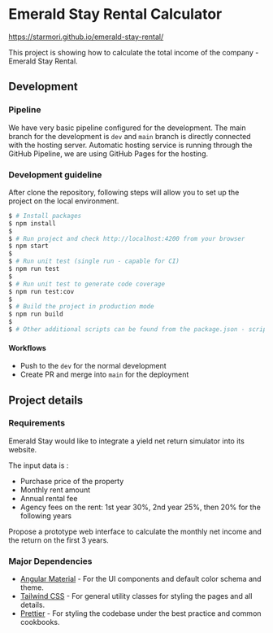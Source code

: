# Emerald Stay Rental Calculator

https://starmori.github.io/emerald-stay-rental/

This project is showing how to calculate the total income of the company - Emerald Stay Rental.

## Development

### Pipeline

We have very basic pipeline configured for the development. The main branch for the development is `dev` and `main` branch is directly connected with the hosting server.
Automatic hosting service is running through the GitHub Pipeline, we are using GitHub Pages for the hosting.

### Development guideline

After clone the repository, following steps will allow you to set up the project on the local environment. 

```bash
$ # Install packages
$ npm install
$
$ # Run project and check http://localhost:4200 from your browser
$ npm start
$
$ # Run unit test (single run - capable for CI)
$ npm run test
$
$ # Run unit test to generate code coverage
$ npm run test:cov
$
$ # Build the project in production mode
$ npm run build
$
$ # Other additional scripts can be found from the package.json - script section
```

#### Workflows
* Push to the `dev` for the normal development
* Create PR and merge into `main` for the deployment

## Project details

### Requirements

Emerald Stay would like to integrate a yield net return simulator into its website.

The input data is :

-	Purchase price of the property
-	Monthly rent amount
-	Annual rental fee 
-	Agency fees on the rent: 1st year 30%, 2nd year 25%, then 20% for the following years

Propose a prototype web interface to calculate the monthly net income and the return on the first 3 years.

### Major Dependencies

* [Angular Material](https://material.angular.io) - For the UI components and default color schema and theme.
* [Tailwind CSS](https://tailwindcss.com/) - For general utility classes for styling the pages and all details.
* [Prettier](https://prettier.io/) - For styling the codebase under the best practice and common cookbooks. 
